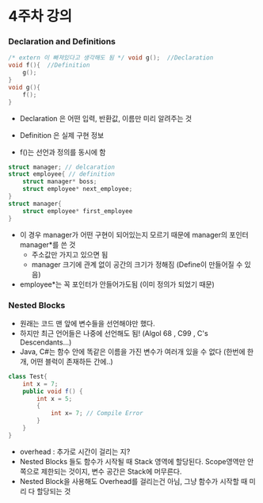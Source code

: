 # 4주차 강의

### Declaration and Definitions

```c
/* extern 이 빠져있다고 생각해도 됨 */ void g();  //Declaration
void f(){  //Definition
    g();
}
void g(){
    f();
}
```

* Declaration 은 어떤 입력, 반환값, 이름만 미리 알려주는 것
* Definition 은 실제 구현 정보

* f()는 선언과 정의를 동시에 함

```c
struct manager; // delcaration
struct employee{ // definition
    struct manager* boss;
    struct employee* next_employee;
}
struct manager{
    struct employee* first_employee
}
```

* 이 경우 manager가 어떤 구현이 되어있는지 모르기 때문에 manager의 포인터 manager*를 쓴 것
  * 주소값만 가지고 있으면 됨
  * manager 크기에 관계 없이 공간의 크기가 정해짐 (Define이 만들어질 수 있음)
* employee*는 꼭 포인터가 안들어가도됨 (이미 정의가 되었기 때문)



### Nested Blocks

* 원래는 코드 맨 앞에 변수들을 선언해야만 했다.
* 하지만 최근 언어들은 나중에 선언해도 됨! (Algol 68 , C99 , C's Descendants...)
* Java, C#는 함수 안에 똑같은 이름을 가진 변수가 여러개 있을 수 없다 (한번에 한개, 어떤 블럭이 존재하든 간에..)

```java
class Test{
    int x = 7;
    public void f() {
        int x = 5;
        {
            int x= 7; // Compile Error
        }
    }
}
```

* overhead : 추가로 시간이 걸리는 지?
* Nested Blocks 들도 함수가 시작될 때 Stack 영역에 할당된다. Scope영역만 안쪽으로 제한되는 것이지, 변수 공간은 Stack에 머무른다.
* Nested Block을 사용해도 Overhead를 걸리는건 아님, 그냥 함수가 시작할 때 미리 다 할당되는 것


